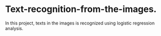 # Text-recognition-from-the-images.
In this project, texts in the images is recognized using logistic regression analysis.

